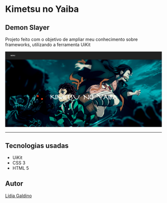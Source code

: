 # Kimetsu no Yaiba

## Demon Slayer

Projeto feito com o objetivo de ampliar meu conhecimento sobre frameworks, utilizando a ferramenta UiKit

<img src="./foto.PNG" width="1000px">

---
## Tecnologias usadas

- UiKit
- CSS 3
- HTML 5

## Autor
[Lídia Galdino](https://github.com/lidiagaldino)
